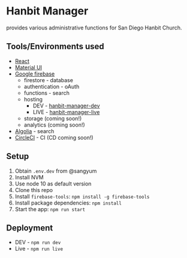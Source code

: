 # Hanbit Manager

provides various administrative functions for San Diego Hanbit Church.

## Tools/Environments used
* [React](https://reactjs.org/)
* [Material UI](https://material-ui.com/)
* [Google firebase](https://firebase.google.com/)
  * firestore - database
  * authentication - oAuth
  * functions - search
  * hosting
    * DEV - [hanbit-manager-dev](https://console.firebase.google.com/u/0/project/hanbit-manager-dev/overview)
    * LIVE - [hanbit-manager-live](https://console.firebase.google.com/u/0/project/hanbit-manager-live/overview)
  * storage (coming soon!)
  * analytics (coming soon!)
* [Algolia](https://www.algolia.com/) - search
* [CircleCI](https://circleci.com/) - CI (CD coming soon!)

## Setup

1. Obtain `.env.dev` from @sangyum
2. Install NVM
3. Use node 10 as default version
4. Clone this repo
5. Install `firebase-tools`: `npm install -g firebase-tools` 
6. Install package dependencies: `npm install`
7. Start the app: `npm run start`

## Deployment

* DEV - `npm run dev`
* Live - `npm run live`
